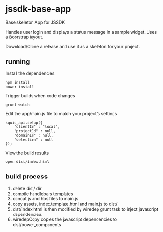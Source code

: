 jssdk-base-app
==============

Base skeleton App for JSSDK. 

Handles user login and displays a status message in a sample widget. 
Uses a Bootstrap layout. 

Download/Clone a release and use it as a skeleton for your project.

## running

Install the dependencies
```
npm install
bower install
```
Trigger builds when code changes
```
grunt watch
````

Edit the app/main.js file to match your project's settings
```
squid_api.setup({
    "clientId" : "local",
    "projectId" : null,
    "domainId" : null,
    "selection" : null
});
````

View the build results
```
open dist/index.html
`````

## build process

1. delete dist/ dir
2. compile handlebars templates
3. concat js and hbs files to main.js
4. copy assets, index.template.html and main.js to dist/
5. dist/index.html is then modified by wiredep grunt task to inject javascript dependencies.
6. wiredepCopy copies the javascript dependencies to dist/bower_components
